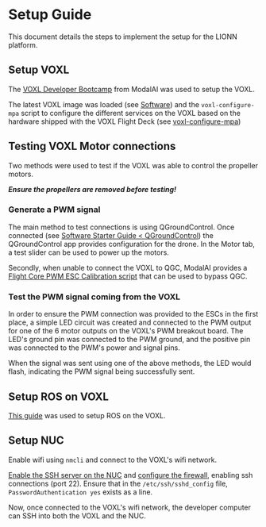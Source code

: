 # Setup Guide
This document details the steps to implement the setup for the LIONN platform.

## Setup VOXL

The [VOXL Developer Bootcamp](https://docs.modalai.com/voxl-developer-bootcamp/) from ModalAI was used to setup the VOXL.

The latest VOXL image was loaded (see [Software](../software/README.md#operating-systems)) and the `voxl-configure-mpa` script to configure the different services on the VOXL based on the hardware shipped with the VOXL Flight Deck (see [voxl-configure-mpa](https://docs.modalai.com/voxl-configure-mpa/))

## Testing VOXL Motor connections

Two methods were used to test if the VOXL was able to control the propeller motors.

***Ensure the propellers are removed before testing!***

### Generate a PWM signal

The main method to test connections is using QGroundControl. Once connected (see [Software Starter Guide < QGroundControl](../software/starter.md#qgroundcontrol)) the QGroundControl app provides configuration for the drone. In the Motor tab, a test slider can be used to power up the motors.

Secondly, when unable to connect the VOXL to QGC, ModalAI provides a [Flight Core PWM ESC Calibration script](https://docs.modalai.com/flight-core-pwm-esc-calibration/) that can be used to bypass QGC.

### Test the PWM signal coming from the VOXL

In order to ensure the PWM connection was provided to the ESCs in the first place, a simple LED circuit was created and connected to the PWM output for one of the 6 motor outputs on the VOXL's PWM breakout board. The LED's ground pin was connected to the PWM ground, and the positive pin was connected to the PWM's power and signal pins.

When the signal was sent using one of the above methods, the LED would flash, indicating the PWM signal being successfully sent.

## Setup ROS on VOXL

[This guide](https://docs.modalai.com/setup-ros-on-voxl-0_9/) was used to setup ROS on the VOXL.

## Setup NUC

Enable wifi using `nmcli` and connect to the VOXL's wifi network.

[Enable the SSH server on the NUC](https://www.cyberciti.biz/faq/how-to-install-ssh-on-ubuntu-linux-using-apt-get/) and [configure the firewall](https://www.cyberciti.biz/faq/howto-configure-setup-firewall-with-ufw-on-ubuntu-linux/), enabling ssh connections (port 22). Ensure that in the `/etc/ssh/sshd_config` file, `PasswordAuthentication yes` exists as a line.

Now, once connected to the VOXL's wifi network, the developer computer can SSH into both the VOXL and the NUC.